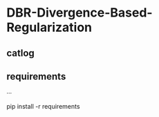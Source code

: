 # DBR-Divergence-Based-Regularization


## catlog 
## requirements
···

pip install -r requirements



